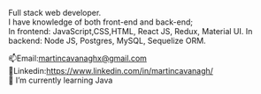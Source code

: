 

<!--
**CavanaghMartin/CavanaghMartin** is a ✨ _special_ ✨ repository because its `README.md` (this file) appears on your GitHub profile.


Here are some ideas to get you started:

- 🔭 I’m currently working on ...
- 🌱 I’m currently learning ...
- 👯 I’m looking to collaborate on ...
- 🤔 I’m looking for help with ...
- 💬 Ask me about ...
- 📫 How to reach me: ...
- 😄 Pronouns: ...
- ⚡ Fun fact: ...
-->
Full stack web developer.<br/>
I have knowledge of both front-end and back-end;<br/>
In frontend: JavaScript,CSS,HTML, React JS, Redux, Material UI. In backend: Node JS, Postgres, MySQL, Sequelize ORM. <br/>

📫Email:martincavanaghx@gmail.com <br/>
💬Linkedin:https://www.linkedin.com/in/martincavanagh/<br/>
🌱 I’m currently learning Java<br/>


